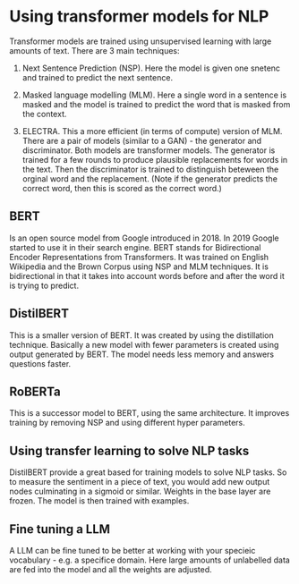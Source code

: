 # Using transformer models for NLP

Transformer models are trained using unsupervised learning with large amounts of text. There are 3 main techniques:

1. Next Sentence Prediction (NSP). Here the model is given one snetenc and trained to predict the next sentence.

2. Masked language modelling (MLM). Here a single word in a sentence is masked and the model is trained to predict the word that is masked from the context.

3. ELECTRA. This a more efficient (in terms of compute) version of MLM. There are a pair of models (similar to a GAN) - the generator and discriminator. Both models are transformer models. The generator is trained for a few rounds to produce plausible replacements for words in the text. Then the discriminator is trained to distinguish beteween the orginal word and the replacement. (Note if the generator predicts the correct word, then this is scored as the correct word.) 


## BERT

Is an open source model from Google introduced in 2018. In 2019 Google started to use it in their search engine. BERT stands for Bidirectional Encoder Representations from Transformers. It was trained on English Wikipedia and the Brown Corpus using NSP and MLM techniques. It is bidirectional in that it takes into account words before and after the word it is trying to predict.


## DistilBERT

This is a smaller version of BERT. It was created by using the distillation technique. Basically a new model with fewer parameters is created using output generated by BERT. The model needs less memory and answers questions faster.


## RoBERTa

This is a successor model to BERT, using the same architecture. It improves training by removing NSP and using different hyper parameters.



## Using transfer learning to solve NLP tasks

DistilBERT provide a great based for training models to solve NLP tasks. So to measure the sentiment in a piece of text, you would add new output nodes culminating in a sigmoid or similar. Weights in the base layer are frozen. The model is then trained with examples.



## Fine tuning a LLM

A LLM can be fine tuned to be better at working with your specieic vocabulary - e.g. a specifice domain. Here large amounts of unlabelled data are fed into the model and all the weights are adjusted.






